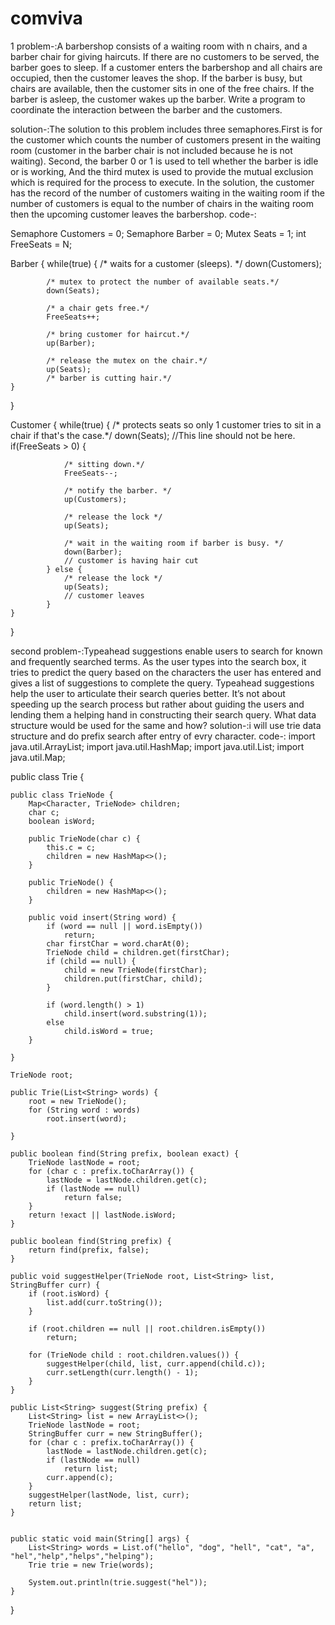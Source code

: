 # comviva
1 problem-:A barbershop consists of a waiting room with n chairs, and a barber chair for giving haircuts. If there are no customers to be served, the barber goes to sleep. If a customer enters the barbershop and all chairs are occupied, then the customer leaves the shop. If the barber is busy, but chairs are available, then the customer sits in one of the free chairs. If the barber is asleep, the customer wakes up the barber. Write a program to coordinate the interaction between the barber and the customers.

solution-:The solution to this problem includes three semaphores.First is for the customer which counts the number of customers present in the waiting room (customer in the barber chair is not included because he is not waiting). Second, the barber 0 or 1 is used to tell whether the barber is idle or is working, And the third mutex is used to provide the mutual exclusion which is required for the process to execute. In the solution, the customer has the record of the number of customers waiting in the waiting room if the number of customers is equal to the number of chairs in the waiting room then the upcoming customer leaves the barbershop.
code-:

Semaphore Customers = 0;
Semaphore Barber = 0;
Mutex Seats = 1;
int FreeSeats = N;

Barber {
	while(true) {
			/* waits for a customer (sleeps). */
			down(Customers);

			/* mutex to protect the number of available seats.*/
			down(Seats);

			/* a chair gets free.*/
			FreeSeats++;
			
			/* bring customer for haircut.*/
			up(Barber);
			
			/* release the mutex on the chair.*/
			up(Seats);
			/* barber is cutting hair.*/
	}
}

Customer {
	while(true) {
			/* protects seats so only 1 customer tries to sit
			in a chair if that's the case.*/
			down(Seats); //This line should not be here.
			if(FreeSeats > 0) {
				
				/* sitting down.*/
				FreeSeats--;
				
				/* notify the barber. */
				up(Customers);
				
				/* release the lock */
				up(Seats);
				
				/* wait in the waiting room if barber is busy. */
				down(Barber);
				// customer is having hair cut
			} else {
				/* release the lock */
				up(Seats);
				// customer leaves
			}
	}
}






second problem-:Typeahead suggestions enable users to search for known and frequently searched terms. As the user types into the search box, it tries to predict the query based on the characters the user has entered and gives a list of suggestions to complete the query. Typeahead suggestions help the user to articulate their search queries better. It’s not about speeding up the search process but rather about guiding the users and lending them a helping hand in constructing their search query. What data structure would be used for the same and how?
solution-:i will use trie data structure and do prefix search after entry of evry character.
code-:
import java.util.ArrayList;
import java.util.HashMap;
import java.util.List;
import java.util.Map;

public class Trie {

	public class TrieNode {
		Map<Character, TrieNode> children;
		char c;
		boolean isWord;

		public TrieNode(char c) {
			this.c = c;
			children = new HashMap<>();
		}

		public TrieNode() {
			children = new HashMap<>();
		}

		public void insert(String word) {
			if (word == null || word.isEmpty())
				return;
			char firstChar = word.charAt(0);
			TrieNode child = children.get(firstChar);
			if (child == null) {
				child = new TrieNode(firstChar);
				children.put(firstChar, child);
			}

			if (word.length() > 1)
				child.insert(word.substring(1));
			else
				child.isWord = true;
		}

	}

	TrieNode root;

	public Trie(List<String> words) {
		root = new TrieNode();
		for (String word : words)
			root.insert(word);

	}

	public boolean find(String prefix, boolean exact) {
		TrieNode lastNode = root;
		for (char c : prefix.toCharArray()) {
			lastNode = lastNode.children.get(c);
			if (lastNode == null)
				return false;
		}
		return !exact || lastNode.isWord;
	}

	public boolean find(String prefix) {
		return find(prefix, false);
	}

	public void suggestHelper(TrieNode root, List<String> list, StringBuffer curr) {
		if (root.isWord) {
			list.add(curr.toString());
		}

		if (root.children == null || root.children.isEmpty())
			return;

		for (TrieNode child : root.children.values()) {
			suggestHelper(child, list, curr.append(child.c));
			curr.setLength(curr.length() - 1);
		}
	}

	public List<String> suggest(String prefix) {
		List<String> list = new ArrayList<>();
		TrieNode lastNode = root;
		StringBuffer curr = new StringBuffer();
		for (char c : prefix.toCharArray()) {
			lastNode = lastNode.children.get(c);
			if (lastNode == null)
				return list;
			curr.append(c);
		}
		suggestHelper(lastNode, list, curr);
		return list;
	}


	public static void main(String[] args) {
		List<String> words = List.of("hello", "dog", "hell", "cat", "a", "hel","help","helps","helping");
		Trie trie = new Trie(words);
	
		System.out.println(trie.suggest("hel"));
	}

}

